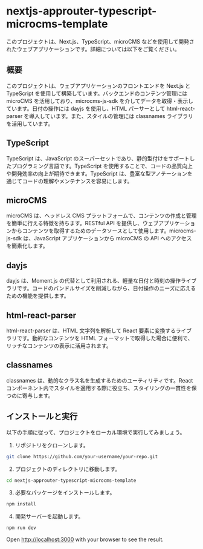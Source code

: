 # nextjs-approuter-typescript-microcms-template

このプロジェクトは、Next.js、TypeScript、microCMS などを使用して開発されたウェブアプリケーションです。詳細については以下をご覧ください。

## 概要

このプロジェクトは、ウェブアプリケーションのフロントエンドを Next.js と TypeScript を使用して構築しています。バックエンドのコンテンツ管理には microCMS を活用しており、microcms-js-sdk を介してデータを取得・表示しています。日付の操作には dayjs を使用し、HTML パーサーとして html-react-parser を導入しています。また、スタイルの管理には classnames ライブラリを活用しています。

## TypeScript

TypeScript は、JavaScript のスーパーセットであり、静的型付けをサポートしたプログラミング言語です。TypeScript を使用することで、コードの品質向上や開発効率の向上が期待できます。TypeScript は、豊富な型アノテーションを通じてコードの理解やメンテナンスを容易にします。

## microCMS

microCMS は、ヘッドレス CMS プラットフォームで、コンテンツの作成と管理を簡単に行える特徴を持ちます。RESTful API を提供し、ウェブアプリケーションからコンテンツを取得するためのデータソースとして使用します。microcms-js-sdk は、JavaScript アプリケーションから microCMS の API へのアクセスを簡素化します。

## dayjs

dayjs は、Moment.js の代替として利用される、軽量な日付と時刻の操作ライブラリです。コードのバンドルサイズを削減しながら、日付操作のニーズに応えるための機能を提供します。

## html-react-parser

html-react-parser は、HTML 文字列を解析して React 要素に変換するライブラリです。動的なコンテンツを HTML フォーマットで取得した場合に便利で、リッチなコンテンツの表示に活用されます。

## classnames

classnames は、動的なクラス名を生成するためのユーティリティです。React コンポーネント内でスタイルを適用する際に役立ち、スタイリングの一貫性を保つのに寄与します。


## インストールと実行

以下の手順に従って、プロジェクトをローカル環境で実行してみましょう。

1. リポジトリをクローンします。

```bash
git clone https://github.com/your-username/your-repo.git
```

2. プロジェクトのディレクトリに移動します。

```bash
cd nextjs-approuter-typescript-microcms-template
```

3. 必要なパッケージをインストールします。

```bash
npm install
```

4. 開発サーバーを起動します。 

```bash
npm run dev
```

Open [http://localhost:3000](http://localhost:3000) with your browser to see the result.
